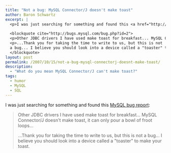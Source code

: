 ```yaml
---
title: "Not a bug: MySQL Connector/J doesn't make toast"
author: Baron Schwartz
excerpt: |
  <p>I was just searching for something and found this <a href="http://bugs.mysql.com/bug.php?id=2">MySQL bug report</a>:</p>
  
  <blockquote cite="http://bugs.mysql.com/bug.php?id=2">
  <p>Other JDBC drivers I have used make toast for breakfast... MySQL Connector/J doesn't make toast, it can only pour a bowl of froot loops...</p>
  <p>...Thank you for taking the time to write to us, but this is not
  a bug... I believe you should look into a device called a "toaster" to make your toast.</p>
  </blockquote>
layout: post
permalink: /2007/10/15/not-a-bug-mysql-connectorj-doesnt-make-toast/
description:
  - "What do you mean MySQL Connector/J can't make toast?"
tags:
  - humor
  - MySQL
  - SQL
---
```

I was just searching for something and found this [MySQL bug report][1]:

<blockquote cite="http://bugs.mysql.com/bug.php?id=2">
  <p>
    Other JDBC drivers I have used make toast for breakfast&#8230; MySQL Connector/J doesn't make toast, it can only pour a bowl of froot loops&#8230;
  </p>
  
  <p>
    &#8230;Thank you for taking the time to write to us, but this is not a bug&#8230; I believe you should look into a device called a "toaster" to make your toast.
  </p>
</blockquote>

 [1]: http://bugs.mysql.com/bug.php?id=2
